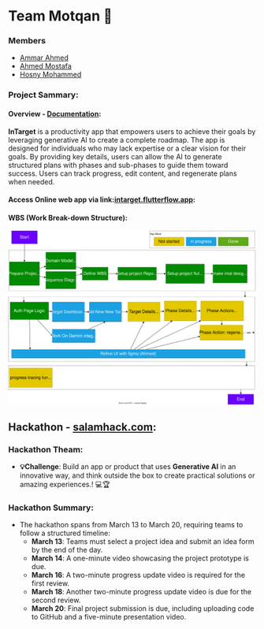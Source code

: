 # Team **Motqan** 🎯

### Members
- [Ammar Ahmed](https://github.com/ammar180)
- [Ahmed Mostafa](https://github.com/ahmed77mostafa)
- [Hosny Mohammed](https://github.com/Hosny-Mohammed)

### Project Sammary:
#### Overview - [Documentation](./docs/CONTEXT.md):
  **InTarget** is a productivity app that empowers users to achieve their goals by leveraging generative AI to create a complete roadmap. The app is designed for individuals who may lack expertise or a clear vision for their goals. By providing key details, users can allow the AI to generate structured plans with phases and sub-phases to guide them toward success. Users can track progress, edit content, and regenerate plans when needed.
#### Access Online web app via link:[intarget.flutterflow.app](https://intarget.flutterflow.app):

#### WBS (Work Break-down Structure):
![alt text](docs/WBS.svg)
## Hackathon - [salamhack.com](https://salamhack.com):
### Hackathon Theam:
- **💡Challenge**: Build an app or product that uses **Generative AI** in an innovative way, and think outside the box to create practical solutions or amazing experiences.! 💻🏆
### Hackathon Summary:
- The hackathon spans from March 13 to March 20, requiring teams to follow a structured timeline:
  - **March 13**: Teams must select a project idea and submit an idea form by the end of the day.
  - **March 14**: A one-minute video showcasing the project prototype is due.
  - **March 16**: A two-minute progress update video is required for the first review.
  - **March 18**: Another two-minute progress update video is due for the second review.
  - **March 20**: Final project submission is due, including uploading code to GitHub and a five-minute presentation video.
